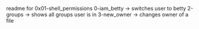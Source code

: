 readme for 0x01-shell_permissions
0-iam_betty -> switches user to betty
2-groups -> shows all groups user is in
3-new_owner -> changes owner of a file 
